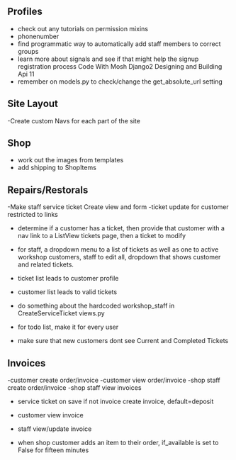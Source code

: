 ## Profiles

- check out any tutorials on permission mixins
- phonenumber
- find programmatic way to automatically add staff members to correct groups
- learn more about signals and see if that might help the signup registration
  process Code With Mosh Django2 Designing and Building Api 11
- remember on models.py to check/change the get_absolute_url setting

## Site Layout

-Create custom Navs for each part of the site

## Shop

- work out the images from templates
- add shipping to ShopItems

## Repairs/Restorals

-Make staff service ticket Create view and form
-ticket update for customer restricted to links

- determine if a customer has a ticket, then provide that customer with a nav
  link to a ListView tickets page, then a ticket to modify
- for staff, a dropdown menu to a list of tickets as well as one to active
  workshop customers, staff to edit all, dropdown that shows customer and
  related tickets.
- ticket list leads to customer profile
- customer list leads to valid tickets
- do something about the hardcoded workshop_staff in
  CreateServiceTicket views.py

- for todo list, make it for every user
- make sure that new customers dont see Current and Completed Tickets

## Invoices

-customer create order/invoice
-customer view order/invoice
-shop staff create order/invoice
-shop staff view invoices

- service ticket on save if not invoice create invoice, default=deposit
- customer view invoice
- staff view/update invoice

- when shop customer adds an item to their order, if_available is set to False
  for fifteen minutes
